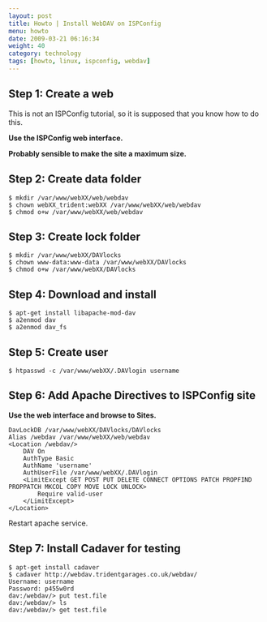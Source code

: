 ```yaml
---
layout: post
title: Howto | Install WebDAV on ISPConfig
menu: howto
date: 2009-03-21 06:16:34
weight: 40
category: technology
tags: [howto, linux, ispconfig, webdav]
---
```


## Step 1: Create a web

This is not an ISPConfig tutorial, so it is supposed that you know how to do this.

**Use the ISPConfig web interface.**

**Probably sensible to make the site a maximum size.**

<!--more-->

## Step 2: Create data folder

    $ mkdir /var/www/webXX/web/webdav
    $ chown webXX_trident:webXX /var/www/webXX/web/webdav
    $ chmod o+w /var/www/webXX/web/webdav

## Step 3: Create lock folder

    $ mkdir /var/www/webXX/DAVlocks
    $ chown www-data:www-data /var/www/webXX/DAVlocks
    $ chmod o+w /var/www/webXX/DAVlocks

## Step 4: Download and install 

    $ apt-get install libapache-mod-dav
    $ a2enmod dav
    $ a2enmod dav_fs

## Step 5: Create user

    $ htpasswd -c /var/www/webXX/.DAVlogin username

## Step 6: Add Apache Directives to ISPConfig site

**Use the web interface and browse to Sites.**

    DavLockDB /var/www/webXX/DAVlocks/DAVlocks
    Alias /webdav /var/www/webXX/web/webdav
    <Location /webdav/>
        DAV On
        AuthType Basic
        AuthName 'username'
        AuthUserFile /var/www/webXX/.DAVlogin
        <LimitExcept GET POST PUT DELETE CONNECT OPTIONS PATCH PROPFIND PROPPATCH MKCOL COPY MOVE LOCK UNLOCK>
            Require valid-user
        </LimitExcept>
    </Location>

Restart apache service.

## Step 7: Install Cadaver for testing

    $ apt-get install cadaver
    $ cadaver http://webdav.tridentgarages.co.uk/webdav/
    Username: username
    Password: p455w0rd
    dav:/webdav/> put test.file
    dav:/webdav/> ls
    dav:/webdav/> get test.file

